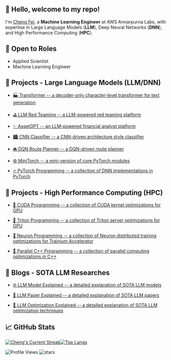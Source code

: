 ## 👋 Hello, welcome to my repo!

I'm [Cheng Fei](https://www.linkedin.com/in/cheng-fei-cf482/), a **Machine Learning Engineer** at AWS Annarpurna Labs, with expertise in Large Language Models (**LLM**), Deep Neural Networks (**DNN**), and High Performance Computing (**HPC**).

<!-- Feel free to contact me: -->
<!-- [![Linkedin Badge](https://img.shields.io/badge/-Cheng_Fei-blue?style=flat-square&logo=Linkedin&logoColor=white&link=https://www.linkedin.com/in/cheng-fei-cf482/)](https://www.linkedin.com/in/cheng-fei-cf482/) -->
<!-- [![Gmail Badge](https://img.shields.io/badge/-cfei6388@gmail.com-c14438?style=flat-square&logo=Gmail&logoColor=white&link=mailto:cfei6388@gmail.com)](mailto:cfei6388@gmail.com) -->

<!-- ## 😊 Overview -->

<!-- ```python
class ChengFei:
    def __init__(self):
        self.name = "Cheng Fei"
        self.major = "Computer Science"
        self.school = "Cornell University"
        self.pronouns = ["he", "him", "his"]
        self.languages = ["English", "Chinese"]

        self.roles = ["Machine Learning Engineer", "Data Scientist"]
        self.skills = ["Machine Learning Engineering", "Data Science"]
        self.tools = ["PyTorch", "Tensorflow", "Keras"]
``` -->

## 📝 Open to Roles

- Applied Scientist
- Machine Learning Engineer

## 🤖 Projects - Large Language Models (LLM/DNN)

- [🏭 Transformer -- a decoder-only character-level transformer for text generation](https://github.com/ChengaFEI/text-transformer)

- [⛳ LLM Red Teaming -- a LLM-powered red teaming platform](https://github.com/ChengaFEI/llm-driven-red-teaming)

- [✨ AssetGPT -- an LLM-powered financial analyst platform](https://assetgpt.streamlit.app//)

- [🏙 CNN Classifier -- a CNN-driven architecture style classifier](https://github.com/ChengaFEI/cnn-driven-architecture-style-classifier)

- [🚘 DQN Route Planner -- a DQN-driven route planner](https://github.com/ChengaFEI/dqn-driven-route-planner)

- [⚙️ MiniTorch -- a mini-version of core PyTorch modules](https://github.com/ChengaFEI/mini-torch)

- [🔥 PyTorch Programming -- a collection of DNN implementations in PyTorch](https://github.com/TechDailyNotes/study-notes-pytorch)

## 🌌 Projects - High Performance Computing (HPC)

- [🎯 CUDA Programming -- a collection of CUDA kernel optimizations for GPU](https://github.com/TechDailyNotes/study-notes-cuda)

- [🔱 Triton Programming -- a collection of Triton server optimizations for GPU](https://github.com/TechDailyNotes/study-notes-triton)

- [🧬 Neuron Programming -- a collection of Neuron distributed training optimizations for Trainium Accelerator](https://github.com/TechDailyNotes/study-notes-neuron)

- [🔀 Parallel C++ Programming -- a collection of parallel computing optimizations in C++](https://github.com/TechDailyNotes/study-notes-cpp-parallel)

## 📙 Blogs - SOTA LLM Researches

- [🌐 LLM Model Explained -- a detailed explanation of SOTA LLM models](https://github.com/CSWorkNotes/apl-study-model)

- [📜 LLM Paper Explained -- a detailed explanation of SOTA LLM papers](https://github.com/TechDailyNotes/study-notes-llm-paper)

- [🚀 LLM Optimization Explained -- a detailed explanation of SOTA LLM optimization techniques](https://github.com/TechDailyNotes/study-notes-llm-optimization)

## 📈 GitHub Stats

<!-- [![Cheng's GitHub stats](https://github-readme-stats.vercel.app/api?username=chengafei&count_private=true&show_icons=true&hide=prs,issues,contribs&theme=transparent&hide_border=true)](https://github.com/anuraghazra/github-readme-stats) -->

[![Cheng's Current Streak](http://github-readme-streak-stats.herokuapp.com?user=chengafei&theme=transparent&hide_border=true)](http://github-readme-streak-stats.herokuapp.com?user=chengafei&theme=transparent&hide_border=true)[![Top Langs](https://github-readme-stats.vercel.app/api/top-langs/?username=chengafei&theme=transparent&layout=compact&langs_count=8&hide=html,javascript,css,typescript,swift,scss,rich%20text%20format,yacc,haskell,makefile,batchfile,lex&hide_border=true)](https://github.com/anuraghazra/github-readme-stats)

<!-- ## 📋 My LeetCode Stats -->

<!-- [![Leetcode Stats](https://leetcard.jacoblin.cool/cf482?border=0)](https://leetcard.jacoblin.cool/cf482) -->

<!-- <img src="https://leetcode-badge-showcase.vercel.app/api?username=cf482&theme=light&hide_border=true" alt="LeetCode Badges"/> -->

![Profile Views](https://komarev.com/ghpvc/?username=chengafei)
![stars](https://img.shields.io/github/stars/chengafei?style=social)
